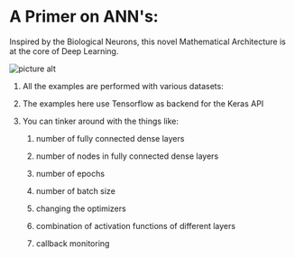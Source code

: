 # A Primer on ANN's:

Inspired by the Biological Neurons, this novel Mathematical Architecture is at the core of Deep Learning.

![picture alt](http://www.marekrei.com/blog/wp-content/uploads/2014/01/neuron.png)

1. All the examples are performed with various datasets:

2. The examples here use Tensorflow as backend for the Keras API

3. You can tinker around with the things like:

    1. number of fully connected dense layers

    2. number of nodes in fully connected dense layers

    3. number of epochs

    4. number of batch size

    5. changing the optimizers

    6. combination of activation functions of different layers

    7. callback monitoring
